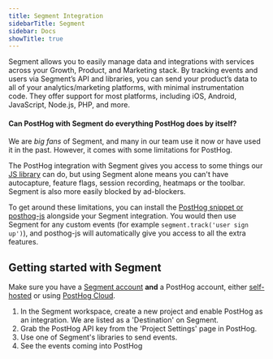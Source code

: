 ```yaml
---
title: Segment Integration
sidebarTitle: Segment
sidebar: Docs
showTitle: true
---
```


Segment allows you to easily manage data and integrations with services across your Growth, Product, and Marketing stack. By tracking events and users via Segment’s API and libraries, you can send your product’s data to all of your analytics/marketing platforms, with minimal instrumentation code. They offer support for most platforms, including iOS, Android, JavaScript, Node.js, PHP, and more.

#### Can PostHog with Segment do everything PostHog does by itself?

We are _big fans_ of Segment, and many in our team use it now or have used it in the past. However, it comes with some limitations for PostHog. 

The PostHog integration with Segment gives you access to some things our [JS library](/docs/integrate/client/js) can do, but using Segment alone means you can't have autocapture, feature flags, session recording, heatmaps or the toolbar. Segment is also more easily blocked by ad-blockers.

To get around these limitations, you can install the [PostHog snippet or posthog-js](/docs/integrate/client/js) alongside your Segment integration. You would then use Segment for any custom events (for example `segment.track('user sign up')`), and posthog-js will automatically give you access to all the extra features.

## Getting started with Segment

Make sure you have a [Segment account](https://segment.com/docs/#getting-started) **and** a PostHog account, either [self-hosted](/docs/deployment) or using [PostHog Cloud](https://app.posthog.com/signup).

1. In the Segment workspace, create a new project and enable PostHog as an integration. We are listed as a 'Destination' on Segment.
2. Grab the PostHog API key from the 'Project Settings' page in PostHog.
3. Use one of Segment's libraries to send events.
4. See the events coming into PostHog


